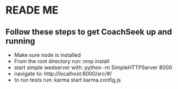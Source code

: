 READE ME
==============

Follow these steps to get CoachSeek up and running
--------------

- Make sure node is installed
- From the root directory run: nmp install
- start simple wedserver with: python -m SimpleHTTPServer 8000
- navigate to: http://localhost:8000/src/#/
- to run tests run: karma start karma.config.js


